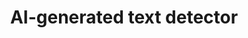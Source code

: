 ---
title: "AI-generated text detector"
version: 0.1
# layout: demo_detail
field: NLP
authors: Sandhya Lamichhane, Hong Zhao
description: An AI-generated text detector that can detect whether the text is from a certain AI bot.
paper:  
publication_date: Aug 2023
featured: true
github: https://github.com/creatorof/AI-Content-Detector
draft: false
demo_url: https://web-gpt2detect.tokyo.cs.ait.ac.th:2000/
image: /img/demo/detectai.jpg
---